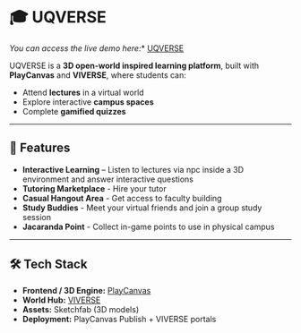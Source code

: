 # 🎓 UQVERSE  
 *You can access the live demo here:** [UQVERSE](https://create.viverse.com/LwLQdUZ)

UQVERSE is a **3D open-world inspired learning platform**, built with **PlayCanvas** and **VIVERSE**, where students can:  
- Attend **lectures** in a virtual world  
- Explore interactive **campus spaces**  
- Complete **gamified quizzes**  

---

## 🌟 Features  
- **Interactive Learning** – Listen to lectures via npc inside a 3D environment and answer interactive questions
- **Tutoring Marketplace** - Hire your tutor
- **Casual Hangout Area** - Get access to faculty building
- **Study Buddies** - Meet your virtual friends and join a group study session
- **Jacaranda Point** - Collect in-game points to use in physical campus


---

## 🛠️ Tech Stack  
- **Frontend / 3D Engine:** [PlayCanvas](https://playcanvas.com/)  
- **World Hub:** [VIVERSE](https://www.viverse.com/)  
- **Assets:** Sketchfab (3D models)
- **Deployment:** PlayCanvas Publish + VIVERSE portals  
